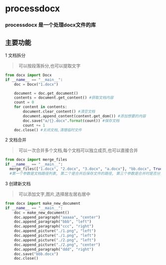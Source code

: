 # processdocx
### processdocx 是一个处理docx文件的库
## 主要功能

1 文档拆分

> 可以按段落拆分,也可以提取文字
 
```python
from docx import Docx
if __name__ == "__main__":
    doc = Docx("1.docx")

    document = doc.get_document()
    contents = document.get_content() #获取文档内容
    count = 0
    for content in contents:
        document.clear_content() #清空文档
        document.append_content(content.get_dom()) #添加想要的内容
        doc.save("a/{}.docx".format(count)) #保存文档
        count += 1
    doc.close() #关闭文档,清理临时文件
```
2 文档合并

> 可以一次合并多个文档,每个文档可以独立成页,也可以直接合并
 
```python
from docx import merge_files
if __name__ == "__main__":
  merge_files(["1.docx", "2.docx", "3.docx", "a.docx"], "bb.docx", True)
  #第一个参数是文档路径列表, 第二个是合并后保存文件的路径, 第三个参数是合并时是否分页,不填默认False
```

3 创建新文档

> 可以添加文字,图片,选择居左居右居中

```python
from docx import make_new_document
if __name__ == "__main__":
    doc = make_new_document()
    doc.append_paragraph("aaaaa", "center")
    doc.append_paragraph("bbb", "left")
    doc.append_paragraph("ccc", "right")
    doc.append_picture("./1.png", "left")
    doc.append_picture("./1.png", "left")
    doc.append_picture("./2.png", "left")
    doc.append_picture("./2.png", "center")
    doc.append_paragraph("ddd", "right")
    doc.save("bbb.docx")
    doc.close()
```

